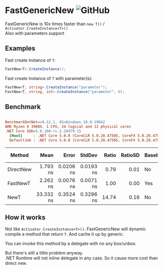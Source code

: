 # FastGenericNew ![GitHub](https://img.shields.io/github/license/BThree496/FastGenericNew?style=flat-square)

FastGenericNew is 10x times faster than `new T()` / `Activator.CreateInstance<T>()`  
Also with parameters support

## Examples

Fast create instance of `T`:

```cs
FastNew<T>.CreateInstance();
```

Fast create instance of `T` with parameter(s):

```cs
FastNew<T, string>.CreateInstance("parameter");
FastNew<T, string, int>.CreateInstance("parameter", 0);
```

## Benchmark

```ini

BenchmarkDotNet=v0.12.1, OS=Windows 10.0.19042
AMD Ryzen 9 3900X, 1 CPU, 24 logical and 12 physical cores
.NET Core SDK=5.0.100-rc.2.20479.15
  [Host]     : .NET Core 5.0.0 (CoreCLR 5.0.20.47505, CoreFX 5.0.20.47505), X64 RyuJIT
  DefaultJob : .NET Core 5.0.0 (CoreCLR 5.0.20.47505, CoreFX 5.0.20.47505), X64 RyuJIT


```

|    Method |      Mean |     Error |    StdDev | Ratio | RatioSD | Baseline |  Gen 0 | Gen 1 | Gen 2 | Allocated | Code Size |
|---------- |----------:|----------:|----------:|------:|--------:|--------- |-------:|------:|------:|----------:|----------:|
| DirectNew |  1.793 ns | 0.0206 ns | 0.0193 ns |  0.79 |    0.01 |       No | 0.0029 |     - |     - |      24 B |      25 B |
|  FastNewT |  2.262 ns | 0.0076 ns | 0.0071 ns |  1.00 |    0.00 |      Yes | 0.0029 |     - |     - |      24 B |      24 B |
|      NewT | 33.332 ns | 0.3524 ns | 0.3296 ns | 14.74 |    0.16 |       No | 0.0029 |     - |     - |      24 B |      88 B |

## How it works

Not like `Activator.CreateInstance<T>()`. FastGenericNew will dynamic compile a method that return `T`. And cache it up by generic.

You can invoke this method by a delegate with no any box/unbox.

But there's still a little problem anyway.  
.NET Runtime will not inline delegate in any case. So it cause more cost than direct new.
